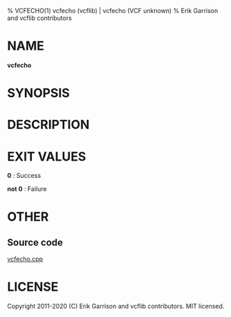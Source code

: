 % VCFECHO(1) vcfecho (vcflib) | vcfecho (VCF unknown)
% Erik Garrison and vcflib contributors

# NAME

**vcfecho**

# SYNOPSIS



# DESCRIPTION







# EXIT VALUES

**0**
: Success

**not 0**
: Failure

# OTHER

## Source code

[vcfecho.cpp](https://github.com/vcflib/vcflib/blob/master/src/vcfecho.cpp)

# LICENSE

Copyright 2011-2020 (C) Erik Garrison and vcflib contributors. MIT licensed.

<!--
  Created with ./scripts/bin2md.rb scripts/bin2md-template.erb
-->
